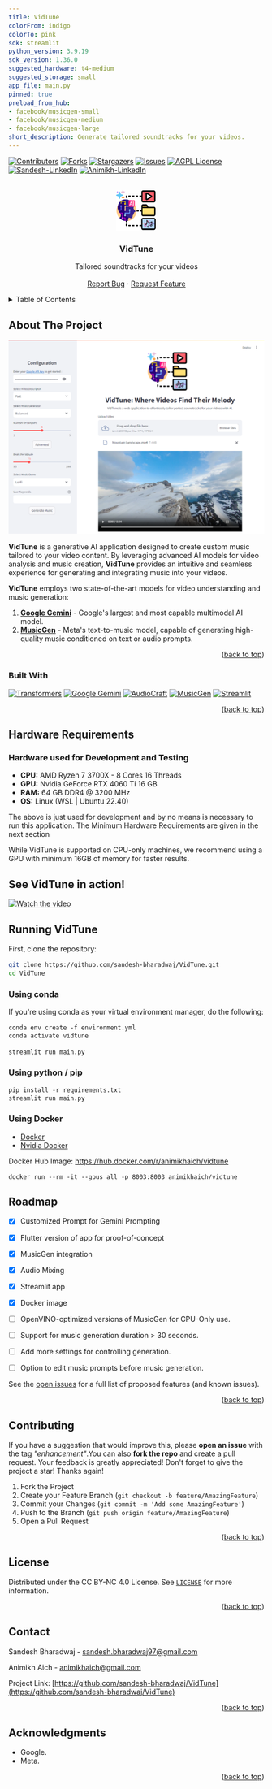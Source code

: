 ```yaml
---
title: VidTune
colorFrom: indigo
colorTo: pink
sdk: streamlit
python_version: 3.9.19
sdk_version: 1.36.0
suggested_hardware: t4-medium
suggested_storage: small
app_file: main.py
pinned: true
preload_from_hub:
- facebook/musicgen-small
- facebook/musicgen-medium
- facebook/musicgen-large
short_description: Generate tailored soundtracks for your videos.
---
```


<!-- Improved compatibility of back to top link: See: https://github.com/othneildrew/Best-README-Template/pull/73 -->
<a id="readme-top"></a>
<!--
*** Thanks for checking out the Best-README-Template. If you have a suggestion
*** that would make this better, please fork the repo and create a pull request
*** or simply open an issue with the tag "enhancement".
*** Don't forget to give the project a star!
*** Thanks again! Now go create something AMAZING! :D
-->



<!-- PROJECT SHIELDS -->
<!--
*** I'm using markdown "reference style" links for readability.
*** Reference links are enclosed in brackets [ ] instead of parentheses ( ).
*** See the bottom of this document for the declaration of the reference variables
*** for contributors-url, forks-url, etc. This is an optional, concise syntax you may use.
*** https://www.markdownguide.org/basic-syntax/#reference-style-links
-->
[![Contributors][contributors-shield]][contributors-url]
[![Forks][forks-shield]][forks-url]
[![Stargazers][stars-shield]][stars-url]
[![Issues][issues-shield]][issues-url]
[![AGPL License][license-shield]][license-url]
[![Sandesh-LinkedIn][sandesh-linkedin-shield]][sandesh-linkedin-url]
[![Animikh-LinkedIn][animikh-linkedin-shield]][animikh-linkedin-url]



<!-- PROJECT LOGO -->
<br />
<div align="center">
  <a href="https://github.com/sandesh-bharadwaj/VidTune">
    <img src="assets/VidTune-Logo-Without-BG.png" alt="Logo" width="80" height="80">
  </a>

  <h3 align="center">VidTune</h3>

  <p align="center">
    Tailored soundtracks for your videos
    <br />
    <br />
    <a href="https://github.com/sandesh-bharadwaj/VidTune/issues/new?labels=bug&template=bug-report---.md">Report Bug</a>
    ·
    <a href="https://github.com/sandesh-bharadwaj/VidTune/issues/new?labels=enhancement&template=feature-request---.md">Request Feature</a>
  </p>
</div>



<!-- TABLE OF CONTENTS -->
<details>
  <summary>Table of Contents</summary>
  <ol>
    <li>
      <a href="#about-the-project">About The Project</a>
      <ul>
        <li><a href="#built-with">Built With</a></li>
      </ul>
    </li>
    <li>
      <a href="#hardware-requirements">Hardware Requirements</a>
      <ul>
        <li><a href="#hardwarre-used-for-development-and-testing">Hardware used for Development and Testing</a></li>
      </ul>
    </li>
    <li><a href="#see-vidtune-in-action">See VidTune in action!</a></li>
    <li><a href="#roadmap">Roadmap</a></li>
    <li><a href="#contributing">Contributing</a></li>
    <li><a href="#license">License</a></li>
    <li><a href="#contact">Contact</a></li>
    <li><a href="#acknowledgments">Acknowledgments</a></li>
  </ol>
</details>



<!-- ABOUT THE PROJECT -->
## About The Project

![startup_screen]

**VidTune** is a generative AI application designed to create custom music tailored to your video content. By leveraging advanced AI models for video analysis and music creation, **VidTune** provides an intuitive and seamless experience for generating and integrating music into your videos.

**VidTune** employs two state-of-the-art models for video understanding and music generation:
1. [**Google Gemini**](https://ai.google.dev/gemini-api) - Google's largest and most capable multimodal AI model.
2. [**MusicGen**](https://huggingface.co/facebook/musicgen-large) - Meta's text-to-music model, capable of generating high-quality music conditioned on text or audio prompts.

<p align="right">(<a href="#readme-top">back to top</a>)</p>



### Built With
[![Transformers][Transformers-shield]][Transformers-url]
[![Google Gemini][Google-Gemini-shield]][Google-Gemini-url]
[![AudioCraft][AudioCraft-shield]][AudioCraft-url]
[![MusicGen][MusicGen-shield]][MusicGen-url]
[![Streamlit][Streamlit-shield]][Streamlit-url]
<!-- * [![Next][Next.js]][Next-url]
* [![React][React.js]][React-url]
* [![Vue][Vue.js]][Vue-url]
* [![Angular][Angular.io]][Angular-url]
* [![Svelte][Svelte.dev]][Svelte-url]
* [![Laravel][Laravel.com]][Laravel-url]
* [![Bootstrap][Bootstrap.com]][Bootstrap-url]
* [![JQuery][JQuery.com]][JQuery-url] -->

<p align="right">(<a href="#readme-top">back to top</a>)</p>


## Hardware Requirements

### Hardware used for Development and Testing

- **CPU:** AMD Ryzen 7 3700X - 8 Cores 16 Threads
- **GPU:** Nvidia GeForce RTX 4060 Ti 16 GB
- **RAM:** 64 GB DDR4 @ 3200 MHz
- **OS:** Linux (WSL | Ubuntu 22.40)

The above is just used for development and by no means is necessary to run this application. The Minimum Hardware Requirements are given in the next section

While VidTune is supported on CPU-only machines, we recommend using a GPU with minimum 16GB of memory for faster results.


## See VidTune in action!
[![Watch the video](https://img.youtube.com/vi/knbQjWZtL3Y/maxresdefault.jpg)](https://youtu.be/knbQjWZtL3Y)

## Running VidTune
First, clone the repository:
```sh
git clone https://github.com/sandesh-bharadwaj/VidTune.git
cd VidTune
```
### Using conda
If you're using conda as your virtual environment manager, do the following:
```
conda env create -f environment.yml
conda activate vidtune

streamlit run main.py
```

### Using python / pip
```
pip install -r requirements.txt
streamlit run main.py
```

### Using Docker
- [Docker](https://docs.docker.com/engine/install/)
- [Nvidia Docker](https://docs.nvidia.com/datacenter/cloud-native/container-toolkit/latest/install-guide.html#installing-with-apt)

Docker Hub Image: https://hub.docker.com/r/animikhaich/vidtune

```
docker run --rm -it --gpus all -p 8003:8003 animikhaich/vidtune
```



<!-- ROADMAP -->
## Roadmap
- [x] Customized Prompt for Gemini Prompting
- [x] Flutter version of app for proof-of-concept
- [x] MusicGen integration
- [x] Audio Mixing
- [x] Streamlit app
- [x] Docker image
- [ ] OpenVINO-optimized versions of MusicGen for CPU-Only use.
- [ ] Support for music generation duration > 30 seconds.
- [ ] Add more settings for controlling generation.
- [ ] Option to edit music prompts before music generation.


See the [open issues](https://github.com/sandesh-bharadwaj/VIdTune/issues) for a full list of proposed features (and known issues).

<p align="right">(<a href="#readme-top">back to top</a>)</p>



<!-- CONTRIBUTING -->
## Contributing

If you have a suggestion that would improve this, please **open an issue** with the tag *"enhancement"*.You can also **fork the repo** and create a pull request. Your feedback is greatly appreciated!
Don't forget to give the project a star! Thanks again!

1. Fork the Project
2. Create your Feature Branch (`git checkout -b feature/AmazingFeature`)
3. Commit your Changes (`git commit -m 'Add some AmazingFeature'`)
4. Push to the Branch (`git push origin feature/AmazingFeature`)
5. Open a Pull Request

<p align="right">(<a href="#readme-top">back to top</a>)</p>



<!-- LICENSE -->
## License

Distributed under the CC BY-NC 4.0 License. See [`LICENSE`](./LICENSE) for more information.

<p align="right">(<a href="#readme-top">back to top</a>)</p>



<!-- CONTACT -->
## Contact

Sandesh Bharadwaj - sandesh.bharadwaj97@gmail.com

Animikh Aich - animikhaich@gmail.com

Project Link: [https://github.com/sandesh-bharadwaj/VidTune](https://github.com/sandesh-bharadwaj/VidTune)

<p align="right">(<a href="#readme-top">back to top</a>)</p>



<!-- ACKNOWLEDGMENTS -->
## Acknowledgments

* Google.
* Meta.


<p align="right">(<a href="#readme-top">back to top</a>)</p>



<!-- MARKDOWN LINKS & IMAGES -->
<!-- https://www.markdownguide.org/basic-syntax/#reference-style-links -->
[contributors-shield]: https://img.shields.io/github/contributors/sandesh-bharadwaj/VidTune.svg?style=for-the-badge
[contributors-url]: https://github.com/sandesh-bharadwaj/VidTune/graphs/contributors
[forks-shield]: https://img.shields.io/github/forks/sandesh-bharadwaj/VidTune.svg?style=for-the-badge
[forks-url]: https://github.com/sandesh-bharadwaj/VidTune/network/members
[stars-shield]: https://img.shields.io/github/stars/sandesh-bharadwaj/VidTune.svg?style=for-the-badge
[stars-url]: https://github.com/sandesh-bharadwaj/VidTune/stargazers
[issues-shield]: https://img.shields.io/github/issues/sandesh-bharadwaj/VidTune.svg?style=for-the-badge
[issues-url]: https://github.com/sandesh-bharadwaj/VidTune/issues
[license-shield]: https://img.shields.io/github/license/sandesh-bharadwaj/VidTune.svg?style=for-the-badge
[license-url]: https://github.com/sandesh-bharadwaj/VidTune/blob/main/LICENSE
[llama-3-shield]: https://img.shields.io/badge/License-Llama%203-purple.svg?style=for-the-badge
[llama-3-license]: https://github.com/sandesh-bharadwaj/VidTune/blob/main/LLAMA-3-LICENSE
[sandesh-linkedin-shield]: https://img.shields.io/badge/-Sandesh_Bharadwaj-black.svg?style=for-the-badge&logo=linkedin&colorB=555
[sandesh-linkedin-url]: https://linkedin.com/in/sandeshbharadwaj97
[animikh-linkedin-shield]: https://img.shields.io/badge/-Animikh_Aich-black.svg?style=for-the-badge&logo=linkedin&colorB=555
[animikh-linkedin-url]: https://linkedin.com/in/animikh-aich
[startup_screen]: assets/homepage.png

[Python-url]: https://img.shields.io/badge/python-3670A0?style=for-the-badge&logo=python&logoColor=ffdd54
[Langchain-shield]: https://img.shields.io/badge/LangChain-0.2.12-1C3C3C?style=for-the-badge&logo=langchain
[Langchain-url]: https://github.com/langchain-ai/langchain
[Transformers-shield]: https://img.shields.io/badge/Transformers-4.42.4-blue?style=for-the-badge
[Transformers-url]: https://github.com/huggingface/transformers
[Optimum-shield]: https://img.shields.io/badge/Optimum-1.21.2-blue?style=for-the-badge
[Optimum-url]: https://github.com/huggingface/optimum
[OpenVINO-shield]: https://img.shields.io/badge/OpenVINO-2024.3-purple?style=for-the-badge
[OpenVINO-url]: https://github.com/openvinotoolkit/openvino
[Chroma-shield]: https://img.shields.io/badge/Chroma-0.5.5-blue?style=for-the-badge
[Chroma-url]: https://github.com/chroma-core/chroma

[Google-Gemini-shield]: https://img.shields.io/badge/Google%20Gemini-886FBF?style=for-the-badge&logo=googlegemini&logoColor=fff
[Google-Gemini-url]: https://ai.google.dev/gemini-api
[Streamlit-shield]: https://img.shields.io/badge/-Streamlit-FF4B4B?style=for-the-badge&logo=streamlit&logoColor=white
[Streamlit-url]: https://streamlit.io/

[AudioCraft-shield]: https://img.shields.io/badge/-AudioCraft-blue?style=for-the-badge&logo=Meta
[AudioCraft-url]: https://audiocraft.metademolab.com/
[MusicGen-shield]:https://img.shields.io/badge/-MusicGen-blue?style=for-the-badge&logo=Meta
[MusicGen-url]: https://musicgen.com/